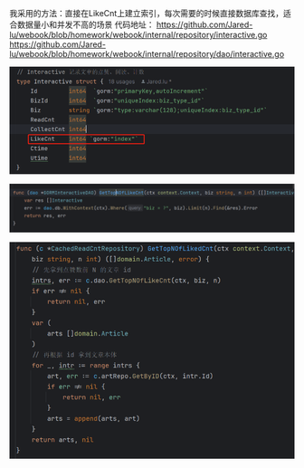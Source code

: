 我采用的方法：直接在LikeCnt上建立索引，每次需要的时候直接数据库查找，适合数据量小和并发不高的场景
代码地址：
https://github.com/Jared-lu/webook/blob/homework/webook/internal/repository/interactive.go
https://github.com/Jared-lu/webook/blob/homework/webook/internal/repository/dao/interactive.go

![img.png](img.png)

![img_1.png](img_1.png)

![img_2.png](img_2.png)